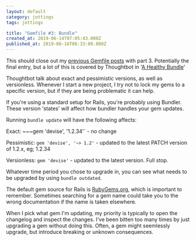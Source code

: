 ```yaml
---
layout: default
category: jottings
tags: jottings

title: "Gemfile #3: Bundle"
created_at: 2019-06-14T07:05:43.000Z
published_at: 2019-06-16T06:33:09.000Z
---
```

This should close out my [previous Gemfile posts](gemfile-2-read-the-fucking-manual) with part 3. Potentially the final entry, but a lot of this is covered by Thoughtbot in '[A Healthy Bundle](https://thoughtbot.com/blog/a-healthy-bundle)'

Thoughtbot talk about exact and pessimistic versions, as well as versionless. Whenever I start a new project, I try not to lock my gems to a specific version, but if they are being problematic it can help.

If you're using a standard setup for Rails, you're probably using Bundler. These version 'states' will affect how bundler handles your gem updates.

Running `bundle update` will have the following affects:

Exact: ~~~gem 'devise', '1.2.34'` - no change

Pessimistic: `gem 'devise', '~> 1.2'` - updated to the latest PATCH version of 1.2.x, eg; 1.2.34

Versionless: `gem 'devise'` - updated to the latest version. Full stop.

Whatever time period you chose to upgrade in, you can see what needs to be upgraded by using `bundle outdated`.

The default gem source for Rails is [RubyGems.org](https://rubygems.org/), which is important to remember. Sometimes searching for a gem name could take you to the wrong documentation if the name is taken elsewhere.

When I pick what gem I'm updating, my priority is typically to open the changelog and inspect the changes. I've been bitten too many times by just upgrading a gem without doing this. Often, a gem might seemlessly upgrade, but introduce breaking or unknown consequences.
